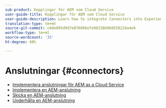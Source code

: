 ```yaml
---
sub-product: Kopplingar för AEM som Cloud Service
user-guide-title: Kopplingar för AEM som Cloud Service
user-guide-description: Learn how to integrate Connectors into Experience Manager as a Cloud Service.
translation-type: tm+mt
source-git-commit: c6de895d9d7e876096efe98238b9b0558224a4e6
workflow-type: tm+mt
source-wordcount: '35'
ht-degree: 60%

---
```



# Anslutningar {#connectors}

+ [Implementera anslutningar för AEM as a Cloud Service](/help/connectors/home.md)
+ [Implementera en AEM-anslutning](implement.md)
+ [Skicka en AEM-anslutning](submit.md)
+ [Underhålla en AEM-anslutning](maintain.md)
